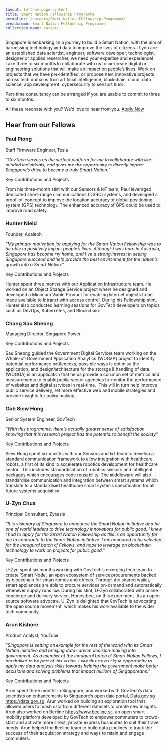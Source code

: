 ```yaml
---
layout: leftnav-page-content
title: Smart Nation Fellowship Programme
permalink: /careers/Smart-Nation-Fellowship-Programme/
breadcrumb: Smart Nation Fellowship Programme
collection_name: careers
---
```


Singapore is embarking on a journey to build a Smart Nation, with the aim of harnessing technology and data to improve the lives of citizens. If you are an established data scientist, engineer, software developer, technologist, designer or applied researcher, we need your expertise and experience! Take three to six months to collaborate with us to co-create digital or engineering solutions that will make an impact on people’s lives.
Work on projects that we have pre-identified, or propose new, innovative projects across tech domains from artificial intelligence, blockchain, cloud, data science, app development, cybersecurity to sensors & IoT.

Part-time consultancy can be arranged if you are unable to commit to three to six months.

All these resonate with you? We’d love to hear from you. [Apply Now](https://govtech.taleo.net/careersection/govtech_snfp/jobdetail.ftl?job=01V1L)


## **Hear from our Fellows**

### **Paul Piong**
Staff Firmware Engineer, Tesla

*“GovTech serves as the perfect platform for me to collaborate with like-minded individuals, and gives me the opportunity to directly impact Singapore’s drive to become a truly Smart Nation.”*

Key Contributions and Projects

From his three-month stint with our Sensors &amp; IoT team, Paul leveraged dedicated short-range communications (DSRC) systems, and developed a proof-of-concept to improve the location accuracy of global positioning system (GPS) technology. The enhanced accuracy of GPS could be used to improve road safety.


### **Hunter Nield**
Founder, Acaleph

*“My primary motivation for applying for the Smart Nation Fellowship was to be able to positively impact people’s lives. Although I was born in Australia, Singapore has become my home, and I’ve a strong interest in seeing Singapore succeed and help provide the best environment for the nation’s growth into a Smart Nation.”*

Key Contributions and Projects

Hunter spent three months with our Application Infrastructure team. He worked on an Object Storage Service project where he designed and developed a Minimum Viable Product for enabling Internet objects to be made available to Intranet with access control. During his Fellowship stint, Hunter also conducted learning sessions for GovTech developers on topics such as DevOps, Kubernetes, and Blockchain.

### **Chang Sau Sheong**
Managing Director, Singapore Power

Key Contributions and Projects

Sau Sheong guided the Government Digital Services team working on the Whole-of-Government Application Analytics (WOGAA) project to identify potential performance bottlenecks, possible ways to optimise the application, and design/architecture for the storage &amp; handling of data.
(WOGGA) is an application that helps provide a common set of metrics and measurements to enable public sector agencies to monitor the performance of websites and digital services in real-time.  This will in turn help improve public service delivery, set more effective web and mobile strategies and provide insights for policy making.

### **Goh Siew Hong**
Senior System Engineer, GovTech

*“With this programme, there’s actually greater sense of satisfaction knowing that this research project has
the potential to benefit the society”*

Key Contributions and Projects

Siew Hong spent six months with our Sensors and IoT team to develop a standard communication framework to allow integration with healthcare robots, a first of its kind to accelerate robotics development for healthcare sector.  This includes standardisation of robotics sensors and intelligent packages which encourages code reusability. The middleware will also standardise communication and integration between smart systems which translate to a standardised healthcare smart systems specification for all future systems acquisition.

### **U-Zyn Chua**
Principal Consultant, Zynesis

*“It is visionary of Singapore to announce the Smart Nation initiative and be one of world leaders to drive technology innovations for public good. I knew I had to apply for the Smart Nation Fellowship as this is an opportunity for me to contribute to the Smart Nation initiative. I am honoured to be selected for the inaugural batch of Fellows, and hope to leverage on blockchain technology to work on projects for public good.”*

Key Contributions and Projects

U-Zyn spent six months working with GovTech’s emerging tech team to create ‘Smart Node’, an open ecosystem of service procurements backed by blockchain for smart homes and offices. Through the shared wallet, smart appliances are able to procure services on-demand and automatically whenever supply runs low. During his stint, U-Zyn collaborated with online concierge and delivery service, Honestbee, on this experiment. As an open source software advocate, U-Zyn is delighted that GovTech is advocating the open source movement, which makes his work available to the wider tech community.

### **Arun Kishore**
Product Analyst, YouTube

*“Singapore is setting an example for the rest of the world with its Smart Nation initiative and bringing data- driven decision-making into government. As a member of the inaugural batch of Smart Nation Fellows, I am thrilled to be part of this vision. I see this as a unique opportunity to apply my data analysis skills towards helping the government make better decisions and solving problems that impact millions of Singaporeans.”*

Key Contributions and Projects

Arun spent three months in Singapore, and worked with GovTech’s data scientists on enhancements to Singapore’s open data portal, Data.gov.sg https://data.gov.sg. Arun worked on building an exploration tool that allowed users to mash data from different datasets to create new insights. Arun also worked on Beeline https://www.beeline.sg, an open smart mobility platform developed by GovTech to empower commuters to crowd-start and activate more direct, private express bus routes to suit their travel needs. Arun helped the Beeline team to build data pipelines to track the success of their acquisition strategy and ways to retain and engage commuters.
